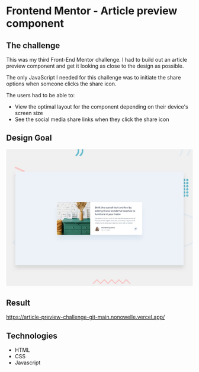 # Frontend Mentor - Article preview component


## The challenge

This was my third Front-End Mentor challenge. I had to build out an article preview component and get it looking as close to the design as possible.

The only JavaScript I needed for this challenge was to initiate the share options when someone clicks the share icon.

The users had to be able to: 

- View the optimal layout for the component depending on their device's screen size
- See the social media share links when they click the share icon

## Design Goal

![Design preview for the Article preview component coding challenge](./design/desktop-preview.jpg)

## Result

https://article-preview-challenge-git-main.nonowelle.vercel.app/

## Technologies
* HTML
* CSS
* Javascript
